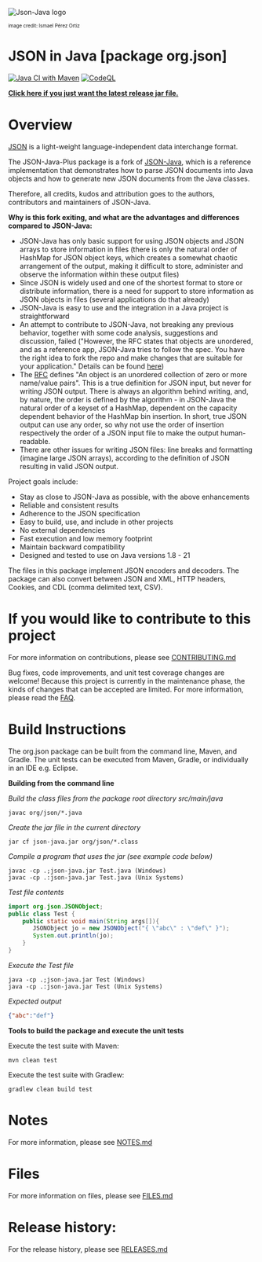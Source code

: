 ![Json-Java logo](https://github.com/stleary/JSON-java/blob/master/images/JsonJava.png?raw=true)

<sub><sup>image credit: Ismael Pérez Ortiz</sup></sub>


JSON in Java [package org.json]
===============================

[![Java CI with Maven](https://github.com/openworld42/JSON-Java-Plus/actions/workflows/pipeline.yml/badge.svg)](https://github.com/openworld42/JSON-Java-Plus/actions/workflows/pipeline.yml)
[![CodeQL](https://github.com/openworld42/JSON-Java-Plus/actions/workflows/codeql-analysis.yml/badge.svg)](https://github.com/openworld42/JSON-Java-Plus/actions/workflows/codeql-analysis.yml)

**[Click here if you just want the latest release jar file.](https://search.maven.org/remotecontent?filepath=org/json/json/20231013/json-20231013.jar)**


# Overview

[JSON](http://www.JSON.org/) is a light-weight language-independent data interchange format.

The JSON-Java-Plus package is a fork of [JSON-Java](https://github.com/stleary/JSON-java), which is a reference implementation that demonstrates how to parse JSON documents into Java objects and how to generate new JSON documents from the Java classes.

Therefore, all credits, kudos and attribution goes to the authors, contributors and maintainers of JSON-Java.

**Why is this fork exiting, and what are the advantages and differences compared to JSON-Java:**
* JSON-Java has only basic support for using JSON objects and JSON arrays to store information in files (there is only the
natural order of HashMap for JSON object keys, which creates a somewhat chaotic arrangement of the output, making it difficult
to store, administer and observe the information within these output files)
* Since JSON is widely used and one of the shortest format to store or distribute information, there is a need for 
support to store information as JSON objects in files (several applications do that already)
* JSON-Java is easy to use and the integration in a Java project is straightforward
* An attempt to contribute to JSON-Java, not breaking any previous behavior, together with some code analysis, suggestions and discussion,
failed ("However, the RFC states that objects are unordered, and as a reference app, JSON-Java tries to follow the spec. You have the right idea to fork the repo and make changes that are suitable for your application." Details can be found [here](https://github.com/stleary/JSON-java/issues/822))
* The [RFC](https://datatracker.ietf.org/doc/html/rfc8259) defines "An object is an unordered collection of zero or more name/value
pairs". This is a true definition for JSON input, but never for writing JSON output. There is always an algorithm behind writing, and, by nature, the order is defined by the algorithm - in JSON-Java the natural order of a keyset of a HashMap, dependent on the capacity dependent behavior of the HashMap bin insertion. In short, true JSON output can use any order, so why not use the order of insertion respectively the order of a JSON input file to make the output human-readable.
* There are other issues for writing JSON files: line breaks and formatting (imagine large JSON arrays), according to the definition of JSON resulting in valid JSON output.

Project goals include:
* Stay as close to JSON-Java as possible, with the above enhancements
* Reliable and consistent results
* Adherence to the JSON specification 
* Easy to build, use, and include in other projects
* No external dependencies
* Fast execution and low memory footprint
* Maintain backward compatibility
* Designed and tested to use on Java versions 1.8 - 21


The files in this package implement JSON encoders and decoders. The package can also convert between JSON and XML, HTTP headers, Cookies, and CDL (comma delimited text, CSV).

# If you would like to contribute to this project

For more information on contributions, please see [CONTRIBUTING.md](https://github.com/openworld42/JSON-Java-Plus/blob/master/docs/CONTRIBUTING.md)

Bug fixes, code improvements, and unit test coverage changes are welcome! Because this project is currently in the maintenance phase, the kinds of changes that can be accepted are limited. For more information, please read the [FAQ](https://github.com/openworld42/JSON-Java-Plus/wiki/FAQ).

# Build Instructions

The org.json package can be built from the command line, Maven, and Gradle. The unit tests can be executed from Maven, Gradle, or individually in an IDE e.g. Eclipse.
 
**Building from the command line**

*Build the class files from the package root directory src/main/java*
```shell
javac org/json/*.java
```

*Create the jar file in the current directory*
```shell
jar cf json-java.jar org/json/*.class
```

*Compile a program that uses the jar (see example code below)*
```shell
javac -cp .;json-java.jar Test.java (Windows)
javac -cp .:json-java.jar Test.java (Unix Systems)
```

*Test file contents*

```java
import org.json.JSONObject;
public class Test {
    public static void main(String args[]){
       JSONObject jo = new JSONObject("{ \"abc\" : \"def\" }");
       System.out.println(jo);
    }
}
```

*Execute the Test file*
```shell 
java -cp .;json-java.jar Test (Windows)
java -cp .:json-java.jar Test (Unix Systems)
```

*Expected output*

```json
{"abc":"def"}
```

 
**Tools to build the package and execute the unit tests**

Execute the test suite with Maven:
```shell
mvn clean test
```

Execute the test suite with Gradlew:

```shell
gradlew clean build test
```

# Notes

For more information, please see [NOTES.md](https://github.com/openworld42/JSON-Java-Plus/blob/master/docs/NOTES.md)

# Files

For more information on files, please see [FILES.md](https://github.com/openworld42/JSON-Java-Plus/blob/master/docs/FILES.md)

# Release history:

For the release history, please see [RELEASES.md](https://github.com/openworld42/JSON-Java-Plus/blob/master/docs/RELEASES.md)
